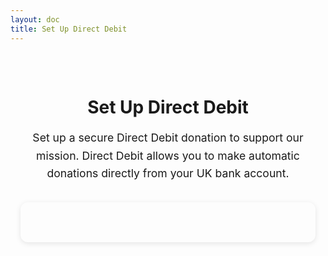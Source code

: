 ```yaml
---
layout: doc
title: Set Up Direct Debit
---
```


<script setup>
import { defineAsyncComponent } from 'vue'
const DirectDebitForm = defineAsyncComponent(() => import('../components/DirectDebitForm.vue'))
const DonationGuard = defineAsyncComponent(() => import('../components/DonationGuard.vue'))
</script>

<ClientOnly>
<DonationGuard>
<div class="direct-debit-page">
  <div class="direct-debit-header">
    <h1>Set Up Direct Debit</h1>
    <p class="subtitle">
      Set up a secure Direct Debit donation to support our mission. Direct Debit allows you to make automatic donations directly from your UK bank account.
    </p>
  </div>

  <div class="direct-debit-content">
    <DirectDebitForm />
  </div>
</div>
</DonationGuard>
</ClientOnly>

<style>
.direct-debit-page {
  max-width: 800px;
  margin: 0 auto;
  padding: 2rem 1rem;
}

.direct-debit-header {
  text-align: center;
  margin-bottom: 2rem;
}

.subtitle {
  color: var(--vp-c-text-2);
  font-size: 1.1rem;
  line-height: 1.6;
  margin-top: 1rem;
}

.direct-debit-content {
  background: var(--vp-c-bg-soft);
  border-radius: 12px;
  padding: 2rem;
  box-shadow: 0 2px 8px rgba(0, 0, 0, 0.1);
}

@media (max-width: 640px) {
  .direct-debit-page {
    padding: 1rem;
  }

  .direct-debit-content {
    padding: 1rem;
  }
}
</style>
